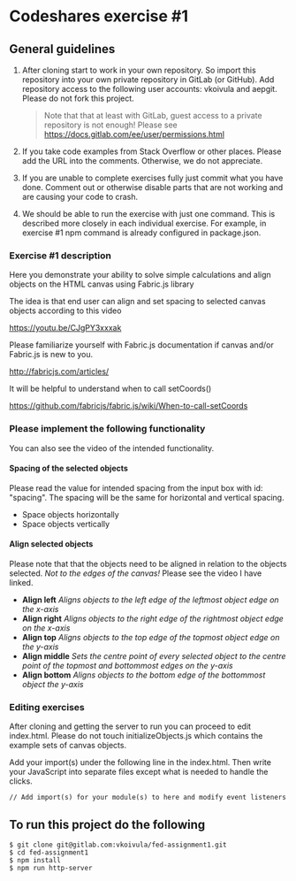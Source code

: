 # Codeshares exercise #1

## General guidelines
1. After cloning start to work in your own repository. So import this repository into your own private repository in GitLab (or GitHub). Add repository access to the following user accounts: vkoivula and aepgit. Please do not fork this project.
    > Note that that at least with GitLab, guest access to a private repository is not enough! Please see https://docs.gitlab.com/ee/user/permissions.html

1. If you take code examples from Stack Overflow or other places. Please add the URL into the comments.  Otherwise, we do not appreciate. 

1. If you are unable to complete exercises fully just commit what you have done. Comment out or otherwise disable parts that are not working and are causing your code to crash. 

1. We should be able to run the exercise with just one command. This is described more closely in each individual exercise. For example, in exercise #1 npm command is already configured in package.json. 

### Exercise #1 description

Here you demonstrate your ability to solve simple calculations and align objects on the HTML canvas using Fabric.js library 

The idea is that end user can align and set spacing to selected canvas objects according to this video

https://youtu.be/CJgPY3xxxak

Please familiarize yourself with Fabric.js documentation if canvas and/or Fabric.js is new to you.

http://fabricjs.com/articles/

It will be helpful to understand when to call setCoords() 

https://github.com/fabricjs/fabric.js/wiki/When-to-call-setCoords

### Please implement the following functionality
You can also see the video of the intended functionality.

#### Spacing of the selected objects
Please read the value for intended spacing from the input box with id: "spacing". The spacing will be the same for horizontal and vertical spacing.

* Space objects horizontally
* Space objects vertically 

#### Align selected objects
Please note that that the objects need to be aligned in relation to the objects selected. _Not to the edges of the canvas!_ Please see the video I have linked.
* **Align left**
  *Aligns objects to the left edge of the leftmost object edge on the x-axis*
* **Align right**
  *Aligns objects to the right edge of the rightmost object edge on the x-axis*
* **Align top**
  *Aligns objects to the top edge of the topmost object edge on the y-axis*
* **Align middle**
  *Sets the centre point of every selected object to the centre point of the topmost and bottommost edges on the y-axis*
* **Align bottom**
  *Aligns objects to the bottom edge of the bottommost object the y-axis*

### Editing exercises
After cloning and getting the server to run you can proceed to edit index.html. Please do not touch initializeObjects.js which contains the example sets of canvas objects.

Add your import(s) under the following line in the index.html. Then write your JavaScript into separate files except what is needed to handle the clicks.

```
// Add import(s) for your module(s) to here and modify event listeners
```

## To run this project do the following

```
$ git clone git@gitlab.com:vkoivula/fed-assignment1.git 
$ cd fed-assignment1  
$ npm install
$ npm run http-server
```